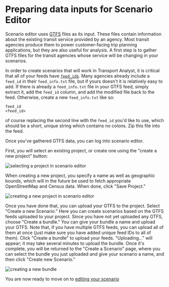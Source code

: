 # Preparing data inputs for Scenario Editor

Scenario editor uses [GTFS](https://developers.google.com/transit/gtfs/) files as its input. These files contain information
about the existing transit service provided by an agency. Most transit agencies produce them to power customer-facing trip
planning applications, but they are also useful for analysis. A first step is to gather GTFS files for the transit agencies whose
service will be changing in your scenarios.

In order to create scenarios that will work in Transport Analyst, it is critical that all of your feeds have [`feed_id`s](https://groups.google.com/d/msg/gtfs-changes/zVjEoNIPr_Y/4ngWCajPoS0J).
Many agencies already include a `feed_id` in their `feed_info.txt` file, but if yours doesn't it is relatively easy to add. If there is already a `feed_info.txt`
file in your GTFS feed, simply extract it, add the `feed_id` column, and add the modified file back to the feed. Otherwise, create a new `feed_info.txt` like so:

    feed_id
    <feed_id>

of course replacing the second line with the `feed_id` you'd like to use, which should be a short, unique string which contains no colons. Zip this file into the feed.

Once you've gathered GTFS data, you can log into scenario editor.

First, you will select an existing project, or create one using the "create a new project" button:

<img src="/img/select-project.png" alt="selecting a project in scenario editor" />

When creating a new project, you specify a name as well as geographic bounds, which will in the future be used to fetch appropriate OpenStreetMap
and Census data. When done, click "Save Project."

<img src="/img/create-project.png" alt="creating a new project in scenario editor" />

Once you have done that, you can upload your GTFS to the project. Select "Create a new Scenario." Here you can create scenarios based on the
GTFS feeds uploaded to your project. Since you have not yet uploaded any GTFS, choose "Create a bundle." You can give your bundle a name and upload your GTFS.
Note that, if you have multiple GTFS feeds, you can upload all of them at once (just make sure you have added unique feed IDs to all of them). Click "Create a bundle" to
upload your feeds. "Uploading..." will appear; it may take several minutes to upload the bundle. Once it's complete, you will be returned to the "Create a Scenario" page, where
you can select the bundle you just uploaded and give your scenario a name, and then click "Create new Scenario."

<img src="/img/create-bundle.png" alt="creating a new bundle" />

You are now ready to move on to <a href="/edit-scenario/">editing your scenario</a>
